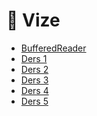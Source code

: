 # 📅 Vize

<!--YPackage.YGitbookIntegration-tarafından-otomatik-oluşturulmuştur-->

- [BufferedReader](BufferedReader.pdf)
- [Ders 1](Ders%201.pdf)
- [Ders 2](Ders%202.pdf)
- [Ders 3](Ders%203.pdf)
- [Ders 4](Ders%204.pdf)
- [Ders 5](Ders%205.pdf)

<!--YPackage.YGitbookIntegration-tarafından-otomatik-oluşturulmuştur-->
